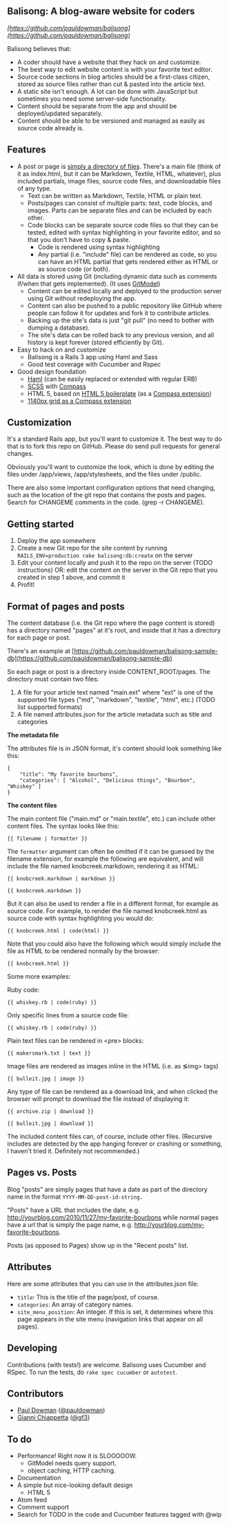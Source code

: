 Balisong: A blog-aware website for coders
-----------------------------------

_[https://github.com/pauldowman/balisong](https://github.com/pauldowman/balisong)_

Balisong believes that:

* A coder should have a website that they hack on and customize.
* The best way to edit website content is with your favorite text editor.
* Source code sections in blog articles should be a first-class citizen, stored
  as source files rather than cut & pasted into the article text.
* A static site isn't enough. A lot can be done with JavaScript but sometimes
  you need some server-side functionality.
* Content should be separate from the app and should be deployed/updated
  separately.
* Content should be able to be versioned and managed as easily as source code
  already is.


Features
--------

* A post or page is [simply a directory of
  files](https://github.com/pauldowman/balisong-sample-db/tree/master/pages/foo/).
  There's a main file (think of it as index.html, but it can be Markdown,
  Textile, HTML, whatever), plus
  included partials, image files, source code files, and downloadable files of
  any type.
  * Text can be written as Markdown, Textile, HTML or plain text.
  * Posts/pages can consist of multiple parts: text, code blocks, and images.
    Parts can be separate files and can be included by each other.
  * Code blocks can be separate source code files so that they can be tested,
    edited with syntax highlighting in your favorite editor, and so that you
    don't have to copy & paste.
    * Code is rendered using syntax highlighting
    * Any partial (i.e. "include" file) can be rendered as code, so you can
      have an HTML partial that gets rendered either as HTML or as source code
      (or both).
* All data is stored using Git (including dynamic data such as comments if/when
  that gets implemented). (It uses
  [GitModel](https://github.com/pauldowman/gitmodel))
  * Content can be edited locally and deployed to the production server using
    Git without redeploying the app.
  * Content can also be pushed to a public repository like GitHub where people
    can follow it for updates and fork it to contribute articles.
  * Backing up the site's data is just "git pull" (no need to bother with
    dumping a database).
  * The site's data can be rolled back to any previous version, and all history
    is kept forever (stored efficiently by Git).
* Easy to hack on and customize
  * Balisong is a Rails 3 app using Haml and Sass
  * Good test coverage with Cucumber and Rspec
* Good design foundation
  * [Haml](http://haml-lang.com/) (can be easily replaced or extended with regular ERB)
  * [SCSS](http://sass-lang.com/) with [Compass](http://compass-style.org/)
  * HTML 5, based on [HTML 5 boilerplate](http://html5boilerplate.com/) (as a [Compass extension](https://github.com/sporkd/compass-html5-boilerplate))
  * [1140px grid as a Compass extension](https://github.com/zombor/eleven40-compass)


Customization
------------

It's a standard Rails app, but you'll want to customize it. The best way to do that is to fork this repo on GitHub. Please do send pull requests for general changes.

Obviously you'll want to customize the look, which is done by editing the files
under /app/views, /app/stylesheets, and the files under /public.  

There are also some important configuration options that need changing, such as
the location of the git repo that contains the posts and pages. Search for
CHANGEME comments in the code. (grep -r CHANGEME).


Getting started
---------------

1. Deploy the app somewhere
2. Create a new Git repo for the site content by running `RAILS_ENV=production
   rake balisong:db:create` on the server
3. Edit your content locally and push it to the repo on the server (TODO
   instructions) OR: edit the content on the server in the Git repo that you
   created in step 1 above, and commit it
4. Profit!


Format of pages and posts
-------------------------

The content database (i.e. the Git repo where the page content is stored) has a directory named "pages" at it's root, and inside that it has a directory for each page or post.

There's an example at [https://github.com/pauldowman/balisong-sample-db](https://github.com/pauldowman/balisong-sample-db)

So each page or post is a directory inside CONTENT_ROOT/pages. The directory must contain two files:
1. A file for your article text named "main.ext" where "ext" is one of the
   supported file types ("md", "markdown", "textile", "html", etc.) (TODO list
   supported formats)
2. A file named attributes.json for the article metadata such as title and categories

__The metadata file__

The attributes file is in JSON format, it's content should look something like
this:

    {
        "title": "My favorite bourbons",
        "categories": [ "Alcohol", "Delicious things", "Bourbon", "Whiskey" ]
    }

__The content files__

The main content file ("main.md" or "main.textile", etc.) can include other content files. The syntax looks like this:

    {{ filename | formatter }}
    
The `formatter` argument can often be omitted if it can be guessed by the
filename extension, for example the following are equivalent, and will include
the file named knobcreek.markdown, rendering it as HTML:

    {{ knobcreek.markdown | markdown }}

    {{ knobcreek.markdown }}

But it can also be used to render a file in a different format, for example as
source code. For example, to render the file named knobcreek.html as source
code with syntax highlighting you would do:

    {{ knobcreek.html | code(html) }}

Note that you could also have the following which would simply include the file
as HTML to be rendered normally by the browser:

    {{ knobcreek.html }}

Some more examples:

Ruby code:

    {{ whiskey.rb | code(ruby) }}

Only specific lines from a source code file:

    {{ whiskey.rb | code(ruby) }}

Plain text files can be rendered in &lt;pre&gt; blocks:

    {{ makersmark.txt | text }}

Image files are rendered as images inline in the HTML (i.e. as &lg;img&gt; tags)

    {{ bulleit.jpg | image }}

Any type of file can be rendered as a download link, and when clicked the
browser will prompt to download the file instead of displaying it:

    {{ archive.zip | download }}

    {{ bulleit.jpg | download }}

The included content files can, of course, include other files. (Recursive includes are detected by the app hanging forever or crashing or something, I haven't tried it. Definitely not recommended.)


Pages vs. Posts
---------------

Blog "posts" are simply pages that have a date as part of the directory name in
the format `YYYY-MM-DD-post-id-string.`

"Posts" have a URL that includes the date, e.g.
http://yourblog.com/2010/11/27/my-favorite-bourbons while normal pages have a
url that is simply the page name, e.g.
http://yourblog.com/my-favorite-bourbons.

Posts (as opposed to Pages) show up in the "Recent posts" list.


Attributes
----------

Here are some attributes that you can use in the attributes.json file:

* `title`: This is the title of the page/post, of course.
* `categories`: An array of category names.
* `site_menu_position`: An integer. If this is set, it determines where this page appears in the site menu (navigation links that appear on all pages).


Developing
----------

Contributions (with tests!) are welcome. Balisong uses Cucumber and RSpec. To run the tests, do `rake spec cucumber` or `autotest`.


Contributors
------------

* [Paul Dowman](http://pauldowman.com/about) ([@pauldowman](http://twitter.com/pauldowman))
* [Gianni Chiappetta](http://gf3.ca/) ([@gf3](http://twitter.com/gf3))


To do
-----

* Performance! Right now it is SLOOOOOW.
  * GitModel needs query support.
  * object caching, HTTP caching.
* Documentation
* A simple but nice-looking default design
  * HTML 5
* Atom feed
* Comment support
* Search for TODO in the code and Cucumber features tagged with @wip

